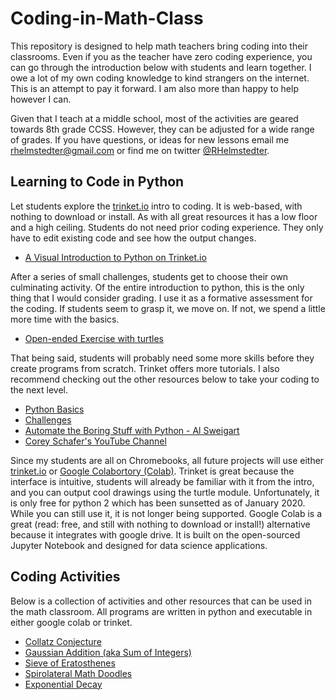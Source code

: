 # Coding-in-Math-Class
This repository is designed to help math teachers bring coding into their classrooms. Even if you as the teacher have zero coding experience, you can go through the introduction below with students and learn together. I owe a lot of my own coding knowledge to kind strangers on the internet. This is an attempt to pay it forward. I am also more than happy to help however I can. 

Given that I teach at a middle school, most of the activities are geared towards 8th grade CCSS. However, they can be adjusted for a wide range of grades. If you have questions, or ideas for new lessons email me <rhelmstedter@gmail.com> or find me on twitter [@RHelmstedter](https://twitter.com/RHelmstedter).

## Learning to Code in Python

Let students explore the [trinket.io](https://trinket.io) intro to coding. It is web-based, with nothing to download or install. As with all great resources it has a low floor and a high ceiling. Students do not need prior coding experience. They only have to edit existing code and see how the output changes.
- [A Visual Introduction to Python on Trinket.io](https://hourofpython.trinket.io/a-visual-introduction-to-python#/welcome/an-hour-of-code)


After a series of small challenges, students get to choose their own culminating activity. Of the entire introduction to python, this is the only thing that I would consider grading. I use it as a formative assessment for the coding. If students seem to grasp it, we move on. If not, we spend a little more time with the basics.

- [Open-ended Exercise with turtles](https://hourofpython.trinket.io/a-visual-introduction-to-python#/put-it-all-together/pick-an-open-ended-exercise)


That being said, students will probably need some more skills before they create programs from scratch. Trinket offers more tutorials. I also recommend checking out the other resources below to take your coding to the next level.

- [Python Basics](https://docs.trinket.io/getting-started-with-python#/welcome/where-we-ll-go)
- [Challenges](https://hourofpython.com/#string-challenges)
- [Automate the Boring Stuff with Python - Al Sweigart](https://automatetheboringstuff.com/)
- [Corey Schafer's YouTube Channel](https://www.youtube.com/channel/UCCezIgC97PvUuR4_gbFUs5g)


Since my students are all on Chromebooks, all future projects will use either [trinket.io](https://trinket.io) or [Google Colabortory (Colab)](https://youtu.be/xoo4mTujM1U). Trinket is great because the interface is intuitive, students will already be familiar with it from the intro, and you can output cool drawings using the turtle module. Unfortunately, it is only free for python 2 which has been sunsetted as of January 2020. While you can still use it, it is not longer being supported. Google Colab is a great (read: free, and still with nothing to download or install!) alternative because it integrates with google drive. It is built on the open-sourced Jupyter Notebook and designed for data science applications.

## Coding Activities
Below is a collection of activities and other resources that can be used in the math classroom. All programs are written in python and executable in either google colab or trinket.

- [Collatz Conjecture](coding-activities/Collatz-Conjecture.md)
- [Gaussian Addition (aka Sum of Integers)](coding-activities/Gaussian-Addition.md)
- [Sieve of Eratosthenes](coding-activities/Sieve-of-Eratosthenes.md)
- [Spirolateral Math Doodles](coding-activities/Spirolateral-Math-Doodles.md)
- [Exponential Decay](coding-activities/Exponential-Decay.md)
